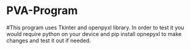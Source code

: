 # PVA-Program
#This program uses Tkinter and openpyxl library. In order to test it you would require python on your device and pip install opnepyxl to make changes and test it out if needed. 
